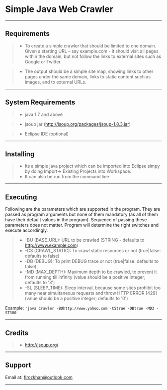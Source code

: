 Simple Java Web Crawler
=====================

----------

Requirements
-------------

> - To create a simple crawler that should be limited to one domain. Given a starting URL – say example.com - it should visit all pages within the domain, but not follow the links to external sites such as Google or Twitter.

> - The output should be a simple site map, showing links to other pages under the same domain, links to static content such as images, and to external URLs.


----------


System Requirements
-------------

> - java 1.7 and above

> - jsoup jar (http://jsoup.org/packages/jsoup-1.8.3.jar)

> - Eclipse IDE (optional)

----------

Installing
-------------

> - Its a simple java project which can be imported into Eclipse simpy by doing Import-> Existing Projects into Workspace.
> - It can also be run from the command line


----------

Executing
-------------
Following are the parameters which are supported in the program. They are passed as program arguments but none of them mandatory (as all of them have their default values in the program).
Sequence of passing these parameters does not matter. Program will determine the right switches and execute accordingly.

> - -BU (BASE_URL): URL to be crawled (STRING - defaults to http://www.example.com)
> - -CS (CRAWL_STATIC):  To crawl static resources or not (true|false: defaults to false)
> - -DB (DEBUG): To print DEBUG trace or not (true|false: defaults to false)
> - -MD (MAX_DEPTH): Maximum depth to be crawled, to prevent it from running till infinity (value should be a positive integer; defaults to '3')
> - -SL (SLEEP_TIME): Sleep interval, because some sites prohibit too many near simultaneous requests and throw HTTP ERROR [429] (value should be a positive integer; defaults to '0')


Example: `'java Crawler -BUhttp://www.yahoo.com -CStrue -DBtrue -MD3 -ST300`

----------



Credits
-------------

> - http://jsoup.org/


----------

Support
-------------
Email at: firozkhan@outlook.com

----------
